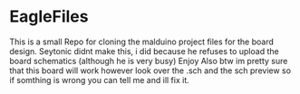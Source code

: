 # EagleFiles
This is a small Repo for cloning the malduino project files for the board design.
Seytonic didnt make this, i did because he refuses to upload the board schematics (although he is very busy)
Enjoy
Also btw im pretty sure that this board will work however look over the .sch and the sch preview so if somthing is wrong you can tell me and ill fix it.
